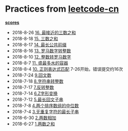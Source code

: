 # Practices from [leetcode-cn](https://leetcode-cn.com/)

**[scores](./scores.xlsx)**

* 2018-8-26 [16. 最接近的三数之和](./problems/three-sum-closest.md)
* 2018-8-18 [15. 三数之和](./problems/three-sum.md)
* 2018-8-17 [14. 最长公共前缀](./problems/longest-common-prefix.md)
* 2018-8-16 [13. 罗马数字转整数](./problems/roman-to-integer.md)
* 2018-8-10 [12. 整数转罗马数字](./problems/integer-to-roman.md)
* 2018-8-7 [11. 盛最多水的容器](./problems/container-with-most-water.md)
* 2018-8-4 [10. 正则表达式匹配](./problems/regular-expression-matching.md) 7-26开始，错误提交约16次
* 2018-7-24 [9.回文数](./problems/palindrome-number.md)
* 2018-7-18 [8.字符串转整数](./problems/string-to-integer-atoi.md)
* 2018-7-17 [7.反转整数](./problems/reverse-integer.md)
* 2018-7-14 [6.Z字形变换](./problems/zigzag-conversion.md)
* 2018-7-12 [5.最长回文子串](./problems/longest-palindromic-substring.md)
* 2018-7-8 [4.两个排序数组的中位数](./problems/median-of-two-sorted-arrays.md)
* 2018-7-4 [3.无重复字符的最长子串](./problems/longest-substring-without-repeating-characters.md)
* 2018-6-30 [2.两数相加](./problems/addtwonumbers.md)
* 2018-6-27 [1.两数之和](./problems/twosum.md)
